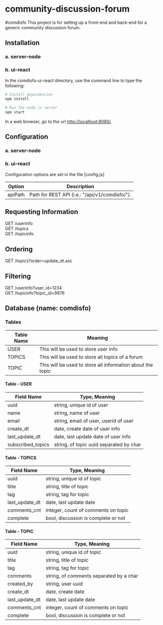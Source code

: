 # community-discussion-forum
#comdisfo
This project is for setting up a front-end and back-end for a generic community discussion forum. 

## Installation

### a. server-node


### b. ui-react

In the comdisfo-ui-react directory, use the command line to type the following:

```bash
# Install dependencies
npm install

# Run the node.js server
npm start

```

In a web browser, go to the url [http://localhost:8080/](http://localhost:8080/).

## Configuration

### a. server-node


### b. ui-react

Configuration options are set in the file [config.js]

| Option       | Description                             |
|--------------|-----------------------------------------|
| apiPath   | Path for REST API (i.e.: "/api/v1/comdisfo/").|


## Requesting Information

GET /userinfo </br>
GET /topics </br>
GET /topicinfo </br>

## Ordering
GET /topics?order=update_dt.asc

## Filtering
GET /userinfo?user_id=1234 </br>
GET /topicinfo?topic_id=9876 </br>

## Database (name: comdisfo)

### Tables 
| Table Name   | Meaning                                 |
|--------------|-----------------------------------------|
| USER         | This will be used to store user info |    
| TOPICS       | This will be used to store all topics of a forum |  
| TOPIC        | This will be used to store all information about the topic |  

#### Table - USER
| Field Name  | Type, Meaning                                 |
|--------------|-----------------------------------------|
| uuid         			| string, unique id of user |    
| name         			| string, name of user | 
| email        			| string, email of user, userid of user |
| create_dt    			| date, create date of user info |  
| last_update_dt 		| date, last update date of user info | 
| subscribed_topics 	| string, of topic uuid separated by char  | 

#### Table - TOPICS
| Field Name  | Type, Meaning                                 |
|--------------|-----------------------------------------|
| uuid         		| string, unique id of topic |    
| title         		| string, title of topic | 
| tag         		| string, tag for topic | 
| last_update_dt    | date, last update date  |
| comments_cnt 		| integer, count of comments on topic |
| complete    | bool, discussion is complete or not |

#### Table - TOPIC
| Field Name  | Type, Meaning                                 |
|--------------|-----------------------------------------|
| uuid         		| string, unique id of topic |    
| title         		| string, title of topic | 
| tag         		| string, tag for topic | 
| comments        	| string, of comments separated by a char |
| created_by        | string, user uuid |
| create_dt    		| date, create date |  
| last_update_dt    | date, last update date  | 
| comments_cnt 	| integer, count of comments on topic |
| complete    | bool, discussion is complete or not |

